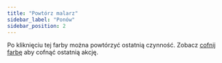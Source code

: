 ```yaml
---
title: "Powtórz malarz"
sidebar_label: "Ponów"
sidebar_position: 2
---
```


Po kliknięciu tej farby można powtórzyć ostatnią czynność. Zobacz [cofnij farbę](undo) aby cofnąć ostatnią akcję.
